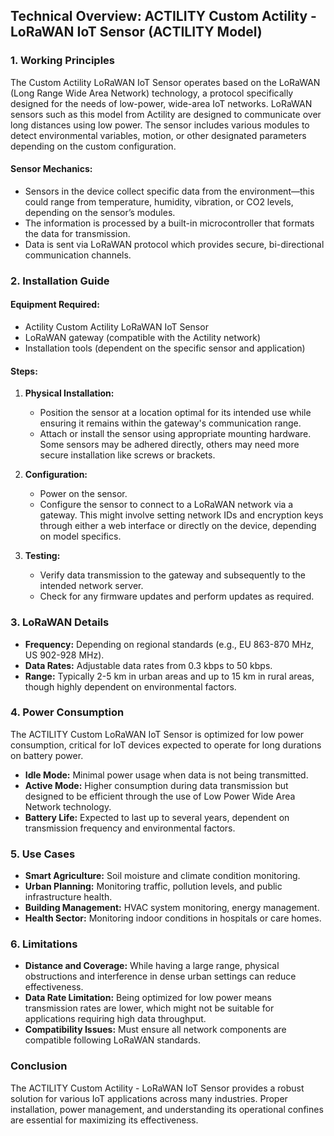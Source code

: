 ## Technical Overview: ACTILITY Custom Actility - LoRaWAN IoT Sensor (ACTILITY Model)

### 1. Working Principles
The Custom Actility LoRaWAN IoT Sensor operates based on the LoRaWAN (Long Range Wide Area Network) technology, a protocol specifically designed for the needs of low-power, wide-area IoT networks. LoRaWAN sensors such as this model from Actility are designed to communicate over long distances using low power. The sensor includes various modules to detect environmental variables, motion, or other designated parameters depending on the custom configuration.

#### Sensor Mechanics:
- Sensors in the device collect specific data from the environment—this could range from temperature, humidity, vibration, or CO2 levels, depending on the sensor’s modules.
- The information is processed by a built-in microcontroller that formats the data for transmission.
- Data is sent via LoRaWAN protocol which provides secure, bi-directional communication channels.

### 2. Installation Guide
#### Equipment Required:
- Actility Custom Actility LoRaWAN IoT Sensor
- LoRaWAN gateway (compatible with the Actility network)
- Installation tools (dependent on the specific sensor and application)

#### Steps:
1. **Physical Installation:**
   - Position the sensor at a location optimal for its intended use while ensuring it remains within the gateway's communication range.
   - Attach or install the sensor using appropriate mounting hardware. Some sensors may be adhered directly, others may need more secure installation like screws or brackets.

2. **Configuration:**
   - Power on the sensor.
   - Configure the sensor to connect to a LoRaWAN network via a gateway. This might involve setting network IDs and encryption keys through either a web interface or directly on the device, depending on model specifics.

3. **Testing:**
   - Verify data transmission to the gateway and subsequently to the intended network server.
   - Check for any firmware updates and perform updates as required.

### 3. LoRaWAN Details
- **Frequency:** Depending on regional standards (e.g., EU 863-870 MHz, US 902-928 MHz).
- **Data Rates:** Adjustable data rates from 0.3 kbps to 50 kbps.
- **Range:** Typically 2-5 km in urban areas and up to 15 km in rural areas, though highly dependent on environmental factors.

### 4. Power Consumption
The ACTILITY Custom LoRaWAN IoT Sensor is optimized for low power consumption, critical for IoT devices expected to operate for long durations on battery power.
- **Idle Mode:** Minimal power usage when data is not being transmitted.
- **Active Mode:** Higher consumption during data transmission but designed to be efficient through the use of Low Power Wide Area Network technology.
- **Battery Life:** Expected to last up to several years, dependent on transmission frequency and environmental factors.

### 5. Use Cases
- **Smart Agriculture:** Soil moisture and climate condition monitoring.
- **Urban Planning:** Monitoring traffic, pollution levels, and public infrastructure health.
- **Building Management:** HVAC system monitoring, energy management.
- **Health Sector:** Monitoring indoor conditions in hospitals or care homes.

### 6. Limitations
- **Distance and Coverage:** While having a large range, physical obstructions and interference in dense urban settings can reduce effectiveness.
- **Data Rate Limitation:** Being optimized for low power means transmission rates are lower, which might not be suitable for applications requiring high data throughput.
- **Compatibility Issues:** Must ensure all network components are compatible following LoRaWAN standards.

### Conclusion
The ACTILITY Custom Actility - LoRaWAN IoT Sensor provides a robust solution for various IoT applications across many industries. Proper installation, power management, and understanding its operational confines are essential for maximizing its effectiveness.
